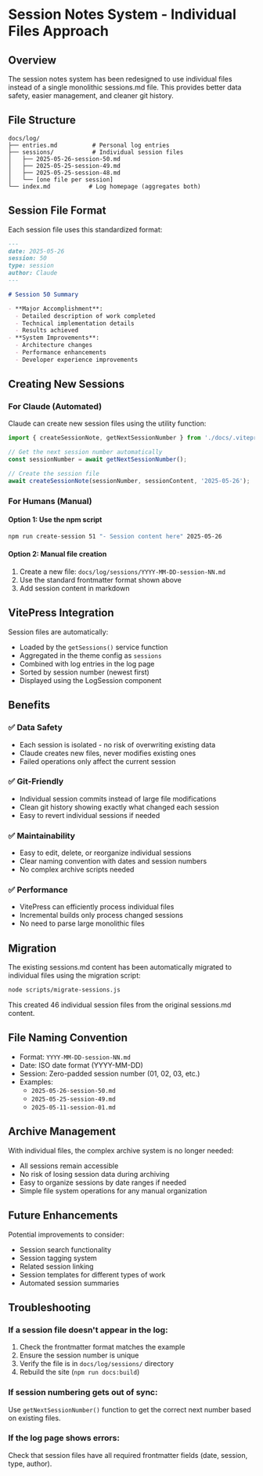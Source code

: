 # Session Notes System - Individual Files Approach

## Overview

The session notes system has been redesigned to use individual files instead of a single monolithic sessions.md file. This provides better data safety, easier management, and cleaner git history.

## File Structure

```
docs/log/
├── entries.md          # Personal log entries
├── sessions/           # Individual session files
│   ├── 2025-05-26-session-50.md
│   ├── 2025-05-25-session-49.md
│   ├── 2025-05-25-session-48.md
│   └── [one file per session]
└── index.md           # Log homepage (aggregates both)
```

## Session File Format

Each session file uses this standardized format:

```markdown
---
date: 2025-05-26
session: 50
type: session
author: Claude
---

# Session 50 Summary

- **Major Accomplishment**:
  - Detailed description of work completed
  - Technical implementation details
  - Results achieved
- **System Improvements**:
  - Architecture changes
  - Performance enhancements
  - Developer experience improvements
```

## Creating New Sessions

### For Claude (Automated)

Claude can create new session files using the utility function:

```javascript
import { createSessionNote, getNextSessionNumber } from './docs/.vitepress/utils/maintenance/createSessionNote.js';

// Get the next session number automatically
const sessionNumber = await getNextSessionNumber();

// Create the session file
await createSessionNote(sessionNumber, sessionContent, '2025-05-26');
```

### For Humans (Manual)

#### Option 1: Use the npm script
```bash
npm run create-session 51 "- Session content here" 2025-05-26
```

#### Option 2: Manual file creation
1. Create a new file: `docs/log/sessions/YYYY-MM-DD-session-NN.md`
2. Use the standard frontmatter format shown above
3. Add session content in markdown

## VitePress Integration

Session files are automatically:
- Loaded by the `getSessions()` service function
- Aggregated in the theme config as `sessions`
- Combined with log entries in the log page
- Sorted by session number (newest first)
- Displayed using the LogSession component

## Benefits

### ✅ Data Safety
- Each session is isolated - no risk of overwriting existing data
- Claude creates new files, never modifies existing ones
- Failed operations only affect the current session

### ✅ Git-Friendly
- Individual session commits instead of large file modifications
- Clean git history showing exactly what changed each session
- Easy to revert individual sessions if needed

### ✅ Maintainability
- Easy to edit, delete, or reorganize individual sessions
- Clear naming convention with dates and session numbers
- No complex archive scripts needed

### ✅ Performance
- VitePress can efficiently process individual files
- Incremental builds only process changed sessions
- No need to parse large monolithic files

## Migration

The existing sessions.md content has been automatically migrated to individual files using the migration script:

```bash
node scripts/migrate-sessions.js
```

This created 46 individual session files from the original sessions.md content.

## File Naming Convention

- Format: `YYYY-MM-DD-session-NN.md`
- Date: ISO date format (YYYY-MM-DD)
- Session: Zero-padded session number (01, 02, 03, etc.)
- Examples:
  - `2025-05-26-session-50.md`
  - `2025-05-25-session-49.md`
  - `2025-05-11-session-01.md`

## Archive Management

With individual files, the complex archive system is no longer needed:
- All sessions remain accessible
- No risk of losing session data during archiving
- Easy to organize sessions by date ranges if needed
- Simple file system operations for any manual organization

## Future Enhancements

Potential improvements to consider:
- Session search functionality
- Session tagging system
- Related session linking
- Session templates for different types of work
- Automated session summaries

## Troubleshooting

### If a session file doesn't appear in the log:
1. Check the frontmatter format matches the example
2. Ensure the session number is unique
3. Verify the file is in `docs/log/sessions/` directory
4. Rebuild the site (`npm run docs:build`)

### If session numbering gets out of sync:
Use `getNextSessionNumber()` function to get the correct next number based on existing files.

### If the log page shows errors:
Check that session files have all required frontmatter fields (date, session, type, author).
